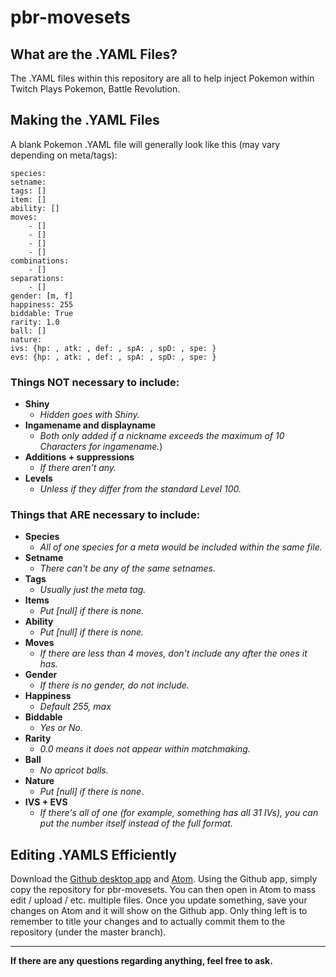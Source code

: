 # pbr-movesets

## What are the .YAML Files?
The .YAML files within this repository are all to help inject Pokemon within Twitch Plays Pokemon, Battle Revolution.
## Making the .YAML Files
A blank Pokemon .YAML file will generally look like this (may vary depending on meta/tags):
```
species:
setname:
tags: []
item: []
ability: []
moves:
    - []
    - []
    - []
    - []
combinations:
    - []
separations:
    - []
gender: [m, f]
happiness: 255
biddable: True
rarity: 1.0
ball: []
nature:
ivs: {hp: , atk: , def: , spA: , spD: , spe: }
evs: {hp: , atk: , def: , spA: , spD: , spe: }
```

### Things NOT necessary to include:
- __Shiny__ 
  - _Hidden goes with Shiny._
- __Ingamename and displayname__ 
  - _Both only added if a nickname exceeds the maximum of 10 Characters for ingamename._)
- __Additions + suppressions__ 
  - _If there aren't any._
- __Levels__ 
  - _Unless if they differ from the standard Level 100._

### Things that ARE necessary to include:
- __Species__
   - _All of one species for a meta would be included within the same file._
- __Setname__
  - _There can't be any of the same setnames._
- __Tags__
  - _Usually just the meta tag._
- __Items__
  - _Put [null] if there is none._
- __Ability__ 
  - _Put [null] if there is none._
- __Moves__
  - _If there are less than 4 moves, don't include any after the ones it has._
- __Gender__
  - _If there is no gender, do not include._
- __Happiness__
  - _Default 255, max_
- __Biddable__
  - _Yes or No._
- __Rarity__
  - _0.0 means it does not appear within matchmaking._
- __Ball__
  - _No apricot balls._
- __Nature__
  - _Put [null] if there is none_.
- __IVS + EVS__
  - _If there's all of one (for example, something has all 31 IVs), you can put the number itself instead of the full format._

## Editing .YAMLS Efficiently
Download the [Github desktop app](https://desktop.github.com/) and [Atom](https://atom.io/). Using the Github app, simply copy the repository for pbr-movesets. You can then open in Atom to mass edit / upload / etc. multiple files. Once you update something, save your changes on Atom and it will show on the Github app. Only thing left is to remember to title your changes and to actually commit them to the repository (under the master branch).

---
__If there are any questions regarding anything, feel free to ask.__
